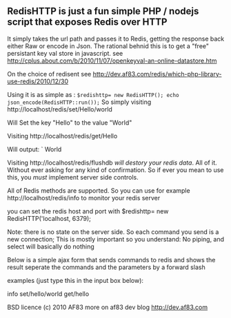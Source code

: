 ## RedisHTTP is just a fun simple PHP / nodejs script that exposes Redis over HTTP

It simply takes the url path and passes it to Redis, getting the response back either Raw or encode in Json. The rational behnid this is to get a "free" persistant key val store in javascript. see http://cplus.about.com/b/2010/11/07/openkeyval-an-online-datastore.htm

On the choice of redisent see http://dev.af83.com/redis/which-php-library-use-redis/2010/12/30

Using it is as simple as :
`
$redishttp= new RedisHTTP();
echo json_encode(RedisHTTP::run());
`
So simply visiting http://localhost/redis/set/Hello/world

Will Set the key "Hello" to the value "World"

Visiting http://localhost/redis/get/Hello

Will output:
`
World


Visiting http://localhost/redis/flushdb *will destory your redis data*. All of it. Without ever asking for any kind of confirmation.
So if ever you mean to use this, you *must* implement server side controls.

All of Redis methods are supported. So you can use for example
http://localhost/redis/info
to monitor your redis server

you can set the redis host and port with $redishttp= new RedisHTTP('localhost, 6379);

Note: there is no state on the server side. So each command you send is a new connection; This is mostly important so you understand: No piping, and select will basically do nothing

Below is a simple ajax form that sends commands to redis and shows the result seperate the commands and the parameters by a forward slash

examples (just type this in the input box below):

info
set/hello/world
get/hello

BSD licence (c) 2010 AF83 more on af83 dev blog http://dev.af83.com
